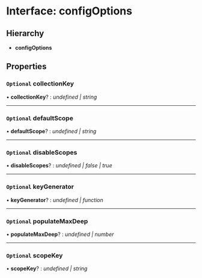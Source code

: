 # Interface: configOptions

## Hierarchy

* **configOptions**

## Properties

### `Optional` collectionKey

• **collectionKey**? : *undefined | string*

___

### `Optional` defaultScope

• **defaultScope**? : *undefined | string*

___

### `Optional` disableScopes

• **disableScopes**? : *undefined | false | true*

___

### `Optional` keyGenerator

• **keyGenerator**? : *undefined | function*

___

### `Optional` populateMaxDeep

• **populateMaxDeep**? : *undefined | number*

___

### `Optional` scopeKey

• **scopeKey**? : *undefined | string*
